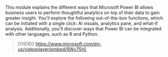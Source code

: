 This module explains the different ways that Microsoft Power BI allows business users to perform thoughtful analytics on top of their data to gain greater insight. You'll explore the following out-of-the-box functions, which can be initiated with a single click: AI visuals, analytics pane, and what-if analysis. Additionally, you'll discover ways that Power BI can be integrated with other languages, such as R and Python.

> [!VIDEO https://www.microsoft.com/en-us/videoplayer/embed/RWy75H]
